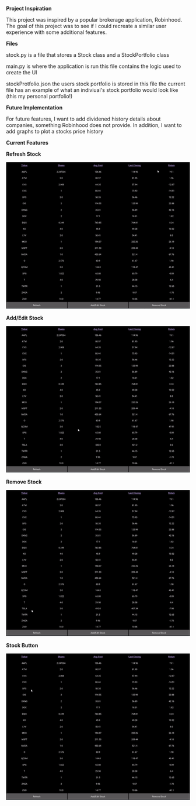 <b>Project Inspiration</b>

This project was inspired by a popular brokerage application, Robinhood. The goal of this project
was to see if I could recreate a similar user experience with some additional features.

<b>Files</b>

stock.py
  is a file that stores a Stock class and a StockPortfolio class

main.py is where the application is run
  this file contains the logic used to create the UI

stockProtfolio.json
  the users stock portfolio is stored in this file
  the current file has an example of what an indiviual's stock portfolio would look like (this my personal portfolio!)

<b>Future Implementation</b>

For future features, I want to add dividened history details about companies, something Robinhood does not provide.
In addition, I want to add graphs to plot a stocks price history

<b> Current Features</b>

<b>Refresh Stock</b>

![](Demo/Refresh.gif)

<b>Add/Edit Stock</b>

![](Demo/AddStock.gif)

<b>Remove Stock</b>

![](Demo/RemoveStock.gif)

<b>Stock Button</b>

![](Demo/StockButton.gif)

